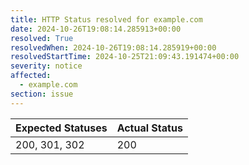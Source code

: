 ```yaml
---
title: HTTP Status resolved for example.com
date: 2024-10-26T19:08:14.285913+00:00
resolved: True
resolvedWhen: 2024-10-26T19:08:14.285919+00:00
resolvedStartTime: 2024-10-25T21:09:43.191474+00:00
severity: notice
affected:
  - example.com
section: issue
---
```


| Expected Statuses | Actual Status  |
|-------------------|----------------|
| 200, 301, 302 | 200 |
